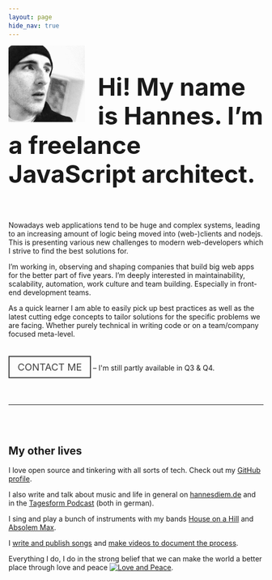 ```yaml
---
layout: page
hide_nav: true
---
```


<img src="/assets/fresse2.jpg" style="float: left; max-width: 30%; padding: 0 5% 0 0" />

<h1 style="font-size: 3rem; line-height: 1.2">Hi! My name is Hannes. I’m a freelance JavaScript architect.</h1>

<br style="clear: both;" />

Nowadays web applications tend to be huge and complex systems, leading to an increasing amount of logic being moved into (web-)clients and nodejs. This is presenting various new challenges to modern web-developers which I strive to find the best solutions for.

I’m working in, observing and shaping companies that build big web apps for the better part of five years. I’m deeply interested in maintainability, scalability, automation, work culture and team building. Especially in front-end development teams.

As a quick learner I am able to easily pick up best practices as well as the latest cutting edge concepts to tailor solutions for the specific problems we are facing. Whether purely technical in writing code or on a team/company focused meta-level.

<br />

<a href="mailto:hi@xiphe.net" style="border: 2px solid #424242; color: #424242; text-decoration: none; padding: 0.5rem 1rem; font-size: 1.2rem; background: transparent;">CONTACT ME</a> – I'm still partly available in Q3 & Q4.

<br />
<br />

---

<br />
<br />

## My other lives

I love open source and tinkering with all sorts of tech. Check out my [GitHub profile](https://github.com/Xiphe).

I also write and talk about music and life in general on [hannesdiem.de](http://hannesdiem.de) and in the [Tagesform Podcast](https://itunes.apple.com/de/podcast/tagesform-uber-die-musik-das/id1109789077) (both in german).

I sing and play a bunch of instruments with my bands [House on a Hill](http://houseonahill.de/) and [Absolem Max](https://www.absolem-max.com/).

I [write and publish songs](https://open.spotify.com/artist/2eaXfpAkFuTlmu5IsLhxMl) and [make videos to document the process](https://www.youtube.com/channel/UCONYaNqDnjsfxIjkWgd_f8w).

Everything I do, I do in the strong belief that we can make the world a better place through love and peace [![Love and Peace](http://love-and-peace.github.io/love-and-peace/badges/base/v1.0.svg)](https://github.com/love-and-peace/love-and-peace/blob/master/versions/base/v1.0/en.md).
